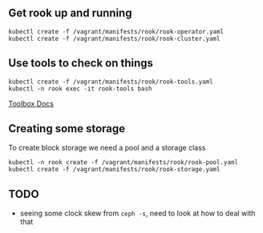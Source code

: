 ## Get rook up and running
```console
kubectl create -f /vagrant/manifests/rook/rook-operator.yaml
kubectl create -f /vagrant/manifests/rook/rook-cluster.yaml
```

## Use tools to check on things
```console
kubectl create -f /vagrant/manifests/rook/rook-tools.yaml
kubectl -n rook exec -it rook-tools bash
```
[Toolbox Docs](https://rook.io/docs/rook/master/toolbox.html)

## Creating some storage
To create block storage we need a pool and a storage class
```
kubectl -n rook create -f /vagrant/manifests/rook/rook-pool.yaml
kubectl create -f /vagrant/manifests/rook/rook-storage.yaml
```

## TODO
- seeing some clock skew from `ceph -s`, need to look at how to deal with that
